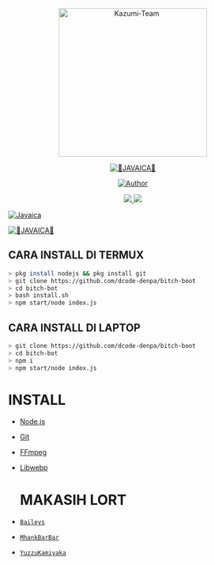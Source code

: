 <div align="center">
<img src="https://avatars.githubusercontent.com/u/76092760?s=400&u=6ab5dec127e4a13e81d46d44387d395f943fe914&v=4" alt="Kazumi-Team" width="300" />

<p align="center">
<a href="#"><img title="👾JAVAICA👾" src="https://img.shields.io/badge/JAVAICA-green?colorA=%23ff0000&colorB=%23017e40&style=for-the-badge"></a>
</p>
<p align="center">
<a href="https://github.com/rubenbot2"><img title="Author" src="https://img.shields.io/badge/AUTHOR-JAVAICA ID-orange.svg?style=for-the-badge&logo=github"></a>
</p>

>
>
>
</div>
<p align="center">
  <a href="https://instagram.com/ruben.and1"><img src="https://img.shields.io/badge/Instagram-E4405F?style=for-the-badge&logo=instagram&logoColor=white"/> 
  <a href="https://wa.me/6281235877763"><img src="https://img.shields.io/badge/WhatsApp-25D366?style=for-the-badge&logo=whatsapp&logoColor=white" />
</p>


<a href="https://avatars.githubusercontent.com/u/76629978?v="><img title="Javaica" src="https://img.shields.io/static/v1?label=View Logs&message=HEROKU&color=<bluesoviet>"></a>

<a href="https://dashboard.heroku.com/apps/javaica-back/logs"><img title="👾JAVAICA👾" src="https://img.shields.io/badge/VIEW Now-blueviolet?logoColor=violet&colorB=%23017e40&style=for-the-badge"></a>

## CARA INSTALL DI TERMUX
```bash
> pkg install nodejs && pkg install git
> git clone https://github.com/dcode-denpa/bitch-boot
> cd bitch-bot
> bash install.sh
> npm start/node index.js
```
## CARA INSTALL DI LAPTOP
```bash
> git clone https://github.com/dcode-denpa/bitch-boot
> cd bitch-bot
> npm i
> npm start/node index.js
```

# INSTALL
* [Node.js](https://nodejs.org/en/)
* [Git](https://git-scm.com/downloads)
* [FFmpeg](https://github.com/BtbN/FFmpeg-Builds/releases/download/autobuild-2020-12-08-13-03/ffmpeg-n4.3.1-26-gca55240b8c-win64-gpl-4.3.zip)
* [Libwebp](https://developers.google.com/speed/webp/download)

  # MAKASIH LORT
* [`Baileys`](https://github.com/adiwajshing/Baileys)
* [`MhankBarBar`](https://github.com/MhankBarBar)
* [`YuzzuKamiyaka`](https://github.com/YuzzuKamiyaka)
  
  
